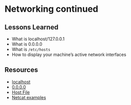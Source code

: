 # Networking continued

## Lessons Learned

- What is localhost/127.0.0.1
- What is 0.0.0.0
- What is `/etc/hosts`
- How to display your machine’s active network interfaces

## Resources
- [localhost](https://en.wikipedia.org/wiki/Localhost)
- [0.0.0.0](https://en.wikipedia.org/wiki/0.0.0.0)
- [Host File](https://www.makeuseof.com/tag/modify-manage-hosts-file-linux/)
- [Netcat examples](https://www.thegeekstuff.com/2012/04/nc-command-examples/)

